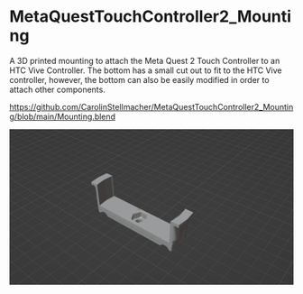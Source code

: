 # MetaQuestTouchController2_Mounting
A 3D printed mounting to attach the Meta Quest 2 Touch Controller to an HTC Vive Controller. The bottom has a small cut out to fit to the HTC Vive controller, however, the bottom can also be easily modified in order to attach other components.

https://github.com/CarolinStellmacher/MetaQuestTouchController2_Mounting/blob/main/Mounting.blend

![Mounting](Mounting.PNG)

